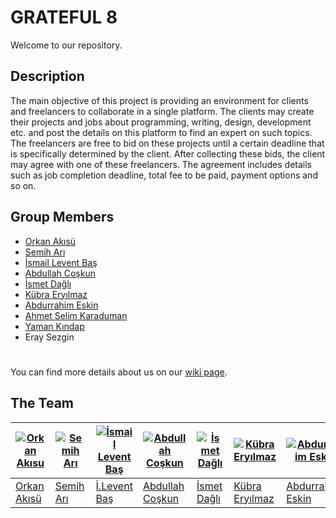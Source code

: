 # GRATEFUL 8
Welcome to our repository.

## Description
The main objective of this project is providing an environment for clients and freelancers to collaborate in a single platform. The clients may create their projects and jobs about programming, writing, design, development etc. and post the details on this platform to find  an  expert  on  such  topics.  The  freelancers  are  free  to  bid  on  these  projects until  a  certain deadline that is specifically determined by the client. After collecting these bids, the client may agree with one of these freelancers. The agreement includes details such as job completion deadline, total fee to be paid, payment options and so on. 



## Group Members
* [Orkan Akısü](https://github.com/bounswe/bounswe2018group8/wiki/Orkan-Ak%C4%B1s%C3%BC)
* [Semih Arı](https://github.com/bounswe/bounswe2018group8/wiki/Semih-Ar%C4%B1)
* [İsmail Levent Baş](https://github.com/bounswe/bounswe2018group8/wiki/%C4%B0smail-Levent-Ba%C5%9F)
* [Abdullah Coşkun](https://github.com/bounswe/bounswe2018group8/wiki/Abdullah-Co%C5%9Fkun)
* [İsmet Dağlı](https://github.com/bounswe/bounswe2018group8/wiki/%C4%B0smet-Da%C4%9Fl%C4%B1)
* [Kübra Eryılmaz](https://github.com/bounswe/bounswe2018group8/wiki/K%C3%BCbra-Ery%C4%B1lmaz)
* [Abdurrahim Eskin](https://github.com/bounswe/bounswe2018group8/wiki/Abdurrahim-ESK%C4%B0N)
* [Ahmet Selim Karaduman](https://github.com/bounswe/bounswe2018group8/wiki/Selim-Karaduman)
* [Yaman Kındap](https://github.com/bounswe/bounswe2018group8/wiki/Yaman-K%C4%B1ndap)
* Eray Sezgin
#
You can find more details about us on our [wiki page](https://github.com/bounswe/bounswe2018group8/wiki).


## The Team


[![Orkan Akısu](https://avatars0.githubusercontent.com/u/36167517?s=400&v=4)](https://github.com/bounswe/bounswe2018group8/wiki/Orkan-Ak%C4%B1s%C3%BC) | [![Semih Arı](https://avatars0.githubusercontent.com/u/36154366?s=400&v=4)](https://github.com/bounswe/bounswe2018group8/wiki/Semih-Ar%C4%B1) | [![İsmail Levent Baş](https://avatars0.githubusercontent.com/u/17166724?s=400&v=4)](https://github.com/bounswe/bounswe2018group8/wiki/%C4%B0smail-Levent-Ba%C5%9F) | [![Abdullah Coşkun](https://avatars3.githubusercontent.com/u/32523435?s=400&v=4)](https://github.com/bounswe/bounswe2018group8/wiki/Abdullah-Co%C5%9Fkun) | [![İsmet Dağlı](https://avatars1.githubusercontent.com/u/21147014?s=400&v=4)](https://github.com/bounswe/bounswe2018group8/wiki/%C4%B0smet-Da%C4%9Fl%C4%B1) | [![Kübra Eryılmaz](https://avatars3.githubusercontent.com/u/34382537?s=400&v=4)](https://github.com/bounswe/bounswe2018group8/wiki/K%C3%BCbra-Ery%C4%B1lmaz) | [![Abdurrahim Eskin](https://avatars1.githubusercontent.com/u/35101427?s=400&v=4)](https://github.com/bounswe/bounswe2018group8/wiki/Abdurrahim-ESK%C4%B0N)  | [![Ahmet Selim Karaduman](https://avatars2.githubusercontent.com/u/26579971?s=400&v=4)](https://github.com/bounswe/bounswe2018group8/wiki/Selim-Karaduman) | [![Yaman Kındap](https://avatars0.githubusercontent.com/u/32527700?s=400&v=4)](https://github.com/bounswe/bounswe2018group8/wiki/Yaman-K%C4%B1ndap)| [![Eray Sezgin](https://avatars1.githubusercontent.com/u/15183812?s=400&v=4)](https://github.com/sezgineray)
---|---|---|---|---|---|---|---|---|---
[Orkan Akısü](https://github.com/bounswe/bounswe2018group8/wiki/Orkan-Ak%C4%B1s%C3%BC) | [Semih Arı](https://github.com/bounswe/bounswe2018group8/wiki/Semih-Ar%C4%B1) | [İ.Levent Baş](https://github.com/bounswe/bounswe2018group8/wiki/%C4%B0smail-Levent-Ba%C5%9F) | [Abdullah Coşkun](https://github.com/bounswe/bounswe2018group8/wiki/Abdullah-Co%C5%9Fkun) | [İsmet Dağlı](https://github.com/bounswe/bounswe2018group8/wiki/%C4%B0smet-Da%C4%9Fl%C4%B1) | [Kübra Eryılmaz](https://github.com/bounswe/bounswe2018group8/wiki/K%C3%BCbra-Ery%C4%B1lmaz) | [Abdurrahim Eskin](https://github.com/bounswe/bounswe2018group8/wiki/Abdurrahim-ESK%C4%B0N) | [A.Selim Karaduman](https://github.com/bounswe/bounswe2018group8/wiki/Selim-Karaduman) | [Yaman Kındap](https://github.com/bounswe/bounswe2018group8/wiki/Yaman-K%C4%B1ndap) | [Eray Sezgin](https://github.com/sezgineray)

